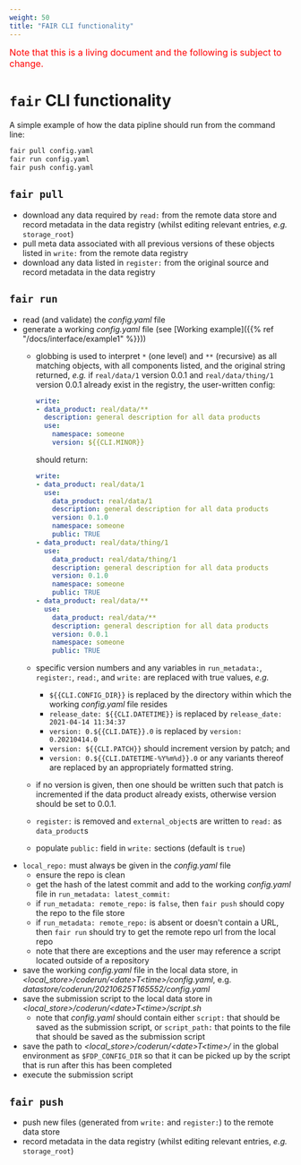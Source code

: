 ```yaml
---
weight: 50
title: "FAIR CLI functionality"
---
```


<span style="font-size:12pt; color:red">Note that this is a living document and the following is subject to change.</span>

# `fair` CLI functionality

A simple example of how the data pipline should run from the command line:

```bash
fair pull config.yaml
fair run config.yaml
fair push config.yaml
```

## `fair pull`

- download any data required by `read:` from the remote data store and record metadata in the data registry (whilst editing relevant entries, *e.g.* `storage_root`)
- pull meta data associated with all previous versions of these objects listed in `write:` from the remote data registry
- download any data listed in `register:` from the original source and record metadata in the data registry

## `fair run`

- read (and validate) the *config.yaml* file
- generate a working *config.yaml* file (see [Working example]({{% ref "/docs/interface/example1" %}}))
  - globbing is used to interpret `*` (one level) and `**` (recursive) as all matching objects, with all components listed, and the original string returned, *e.g.* if `real/data/1` version 0.0.1 and `real/data/thing/1` version 0.0.1 already exist in the registry, the user-written config:
  
    ```yaml
    write:
    - data_product: real/data/**
      description: general description for all data products
      use:
        namespace: someone
        version: ${{CLI.MINOR}}
    ```

    should return:
  
    ```yaml
    write:
    - data_product: real/data/1
      use:
        data_product: real/data/1
        description: general description for all data products
        version: 0.1.0
        namespace: someone
        public: TRUE
    - data_product: real/data/thing/1
      use:
        data_product: real/data/thing/1
        description: general description for all data products
        version: 0.1.0
        namespace: someone
        public: TRUE
    - data_product: real/data/**
      use:
        data_product: real/data/**
        description: general description for all data products
        version: 0.0.1
        namespace: someone
        public: TRUE
    ```

  - specific version numbers and any variables in `run_metadata:`, `register:`, `read:`, and `write:` are replaced with true values, *e.g.*
    - `${{CLI.CONFIG_DIR}}` is replaced by the directory within which the working *config.yaml* file resides
    - `release_date: ${{CLI.DATETIME}}` is replaced by `release_date: 2021-04-14 11:34:37`
    - `version: 0.${{CLI.DATE}}.0` is replaced by `version: 0.20210414.0`
    - `version: ${{CLI.PATCH}}` should increment version by patch; and
    - `version: 0.${{CLI.DATETIME-%Y%m%d}}.0` or any variants thereof are replaced by an appropriately formatted string.
  - if no version is given, then one should be written such that patch is incremented if the data product already exists, otherwise version should be set to 0.0.1.
  - `register:` is removed and `external_object`s are written to `read:` as `data_product`s
  - populate `public:` field in `write:` sections (default is `true`)
- `local_repo:` must always be given in the *config.yaml* file
  - ensure the repo is clean
  - get the hash of the latest commit and add to the working *config.yaml* file in `run_metadata: latest_commit:`
  - if `run_metadata: remote_repo:` is `false`, then `fair push` should copy the repo to the file store
  - if `run_metadata: remote_repo:` is absent or doesn't contain a URL, then `fair run` should try to get the remote repo url from the local repo
  - note that there are exceptions and the user may reference a script located outside of a repository
- save the working *config.yaml* file in the local data store, in *<local_store>/coderun/\<date>T\<time>/config.yaml*, e.g. *datastore/coderun/20210625T165552/config.yaml*
- save the submission script to the local data store in *<local_store>/coderun/\<date>T\<time>/script.sh*
  - note that *config.yaml* should contain either `script:` that should be saved as the submission script, or `script_path:` that points to the file that should be saved as the submission script
- save the path to *<local_store>/coderun/\<date>T\<time>/* in the global environment as `$FDP_CONFIG_DIR` so that it can be picked up by the script that is run after this has been completed
- execute the submission script

## `fair push`

- push new files (generated from `write:` and `register:`) to the remote data store
- record metadata in the data registry (whilst editing relevant entries, *e.g.* `storage_root`)

